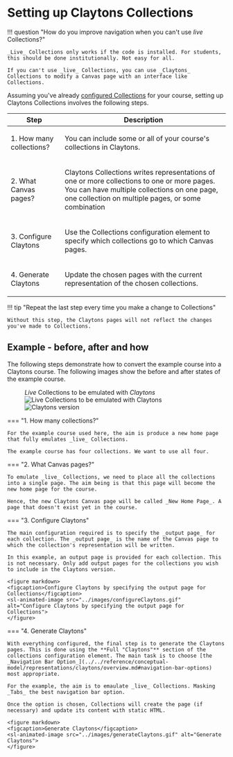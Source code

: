 # Setting up Claytons Collections

!!! question "How do you improve navigation when you can't use _live_ Collections?"

    _Live_ Collections only works if the code is installed. For students, this should be done institutionally. Not easy for all.

    If you can't use _live_ Collections, you can use _Claytons_ Collections to modify a Canvas page with an interface like Collections.

Assuming you've already [configured Collections](./overview.md) for your course, setting up Claytons Collections involves the following steps.

| Step | Description |
| ---- | ----------- |
| 1. How many collections? | <p>You can include some or all of your course's collections in Claytons.</p> |
| 2. What Canvas pages? | <p>Claytons Collections writes representations of one or more collections to one or more pages. You can have multiple collections on one page, one collection on multiple pages, or some combination</p> |
| 3. Configure Claytons | <p>Use the Collections configuration element to specify which collections go to which Canvas pages. </p> |
| 4. Generate Claytons | <p>Update the chosen pages with the current representation of the chosen collections.</p> |

!!! tip "Repeat the last step every time you make a change to Collections"

    Without this step, the Claytons pages will not reflect the changes you've made to Collections.

## Example - before, after and how

The following steps demonstrate how to convert the example course into a Claytons course. The following images show the before and after states of the example course.

<figure markdown>
<figcaption><em>Live</em> Collections to be emulated with <em>Claytons</em></figcaption>
<sl-image-comparer>
  <img slot="after" src="../images/afterCollections.gif" alt="Live Collections to be emulated with Claytons">
  <img slot="before" src="../images/afterClaytons.gif" alt="Claytons version">
</sl-image-comparer>
</figure>

=== "1. How many collections?"

    For the example course used here, the aim is produce a new home page that fully emulates _live_ Collections.
    
    The example course has four collections. We want to use all four.


=== "2. What Canvas pages?"

    To emulate _live_ Collections, we need to place all the collections into a single page. The aim being is that this page will become the new home page for the course.

    Hence, the new Claytons Canvas page will be called _New Home Page_. A page that doesn't exist yet in the course.
    
=== "3. Configure Claytons"

    The main configuration required is to specify the _output page_ for each collection. The _output page_ is the name of the Canvas page to which the collection's representation will be written.

    In this example, an output page is provided for each collection. This is not necessary. Only add output pages for the collections you wish to include in the Claytons version.

    <figure markdown>
    <figcaption>Configure Claytons by specifying the output page for Collections</figcaption>
    <sl-animated-image src="../images/configureClaytons.gif" alt="Configure Claytons by specifying the output page for Collections">
    </figure>

=== "4. Generate Claytons"

    With everything configured, the final step is to generate the Claytons pages. This is done using the **Full "Claytons"** section of the collections configuration element. The main task is to choose [the _Navigation Bar Option_](../../reference/conceptual-model/representations/claytons/overview.md#navigation-bar-options) most appropriate.

    For the example, the aim is to emaulate _live_ Collections. Masking _Tabs_ the best navigation bar option.

    Once the option is chosen, Collections will create the page (if necessary) and update its content with static HTML.

    <figure markdown>
    <figcaption>Generate Claytons</figcaption>
    <sl-animated-image src="../images/generateClaytons.gif" alt="Generate Claytons">
    </figure>




<link rel="stylesheet" href="https://cdn.jsdelivr.net/npm/@shoelace-style/shoelace@2.0.0/dist/themes/light.css" />
<script type="module" src="https://cdn.jsdelivr.net/npm/@shoelace-style/shoelace@2.0.0/dist/shoelace.js"></script>
